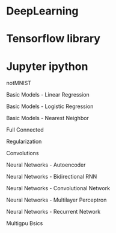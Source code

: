 # DeepLearning

Tensorflow library
==================
Jupyter ipython
===============

notMNIST 

Basic Models - Linear Regression

Basic Models - Logistic Regression

Basic Models - Nearest Neighbor

Full Connected

Regularization

Convolutions

Neural Networks - Autoencoder

Neural Networks - Bidirectional RNN

Neural Networks - Convolutional Network

Neural Networks - Multilayer Perceptron

Neural Networks - Recurrent Network

Multigpu Bsics


